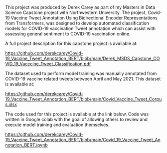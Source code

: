  This  project was produced by Derek Carey as part of my Masters in Data Science Capstone project with Northwestern University. The project, Covid-19 Vaccine Tweet Annotation  Using Bidirectional Encoder Representations from Transformers, was designed to develop automated classification models for COVID-19 vaccination Tweet annotation which can assist with assessing general sentiment to COVID-19 vaccination online. 
 
 A full project description for this capstone project is available at:
 
 https://github.com/derekcarey/Covid-19_Vaccine_Tweet_Annotation_BERT/blob/main/Derek_MSDS_Capstone_COVID_19_Vacccine_Tweet_Classification.pdf
 
 The dataset used to perform model training was manually annotated from COVID-19 vaccine related tweets between April and May 2021. This dataset is available at: 
 
 https://github.com/derekcarey/Covid-19_Vaccine_Tweet_Annotation_BERT/blob/main/Covid_Vaccine_Tweet_Corpus.xlsx
 
 The code used for this project is available at the link below. Code was written in Google colab with the goal of allowing others to review and execute model training and evaluation themselves. 
 
 https://github.com/derekcarey/Covid-19_Vaccine_Tweet_Annotation_BERT/blob/main/Covid_19_Vaccine_Tweet_Annotation_BERT.ipynb
 
 
